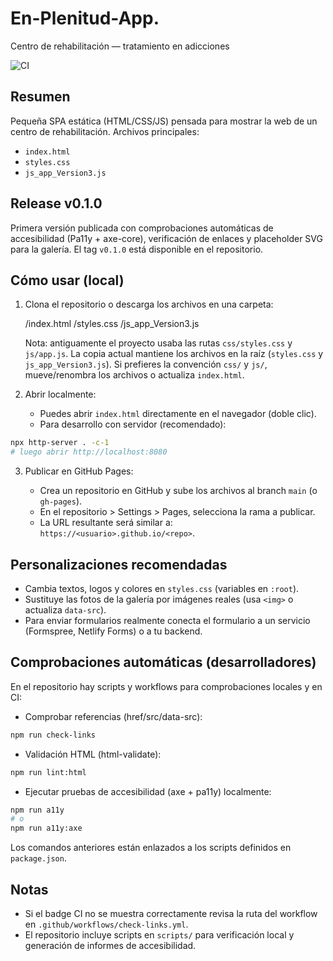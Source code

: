 # En-Plenitud-App.
Centro de rehabilitación — tratamiento en adicciones

![CI](https://github.com/abrahamreyesperez804-lang/En-Plenitud-App./actions/workflows/check-links.yml/badge.svg)

## Resumen

Pequeña SPA estática (HTML/CSS/JS) pensada para mostrar la web de un centro de rehabilitación. Archivos principales:

- `index.html`
- `styles.css`
- `js_app_Version3.js`

## Release v0.1.0

Primera versión publicada con comprobaciones automáticas de accesibilidad (Pa11y + axe-core), verificación de enlaces y placeholder SVG para la galería. El tag `v0.1.0` está disponible en el repositorio.

## Cómo usar (local)

1. Clona el repositorio o descarga los archivos en una carpeta:

   /index.html
   /styles.css
   /js_app_Version3.js

   Nota: antiguamente el proyecto usaba las rutas `css/styles.css` y `js/app.js`. La copia actual mantiene los archivos en la raíz (`styles.css` y `js_app_Version3.js`). Si prefieres la convención `css/` y `js/`, mueve/renombra los archivos o actualiza `index.html`.

2. Abrir localmente:

   - Puedes abrir `index.html` directamente en el navegador (doble clic).
   - Para desarrollo con servidor (recomendado):

```bash
npx http-server . -c-1
# luego abrir http://localhost:8080
```

3. Publicar en GitHub Pages:

   - Crea un repositorio en GitHub y sube los archivos al branch `main` (o `gh-pages`).
   - En el repositorio > Settings > Pages, selecciona la rama a publicar.
   - La URL resultante será similar a: `https://<usuario>.github.io/<repo>`.

## Personalizaciones recomendadas

- Cambia textos, logos y colores en `styles.css` (variables en `:root`).
- Sustituye las fotos de la galería por imágenes reales (usa `<img>` o actualiza `data-src`).
- Para enviar formularios realmente conecta el formulario a un servicio (Formspree, Netlify Forms) o a tu backend.

## Comprobaciones automáticas (desarrolladores)

En el repositorio hay scripts y workflows para comprobaciones locales y en CI:

- Comprobar referencias (href/src/data-src):

```bash
npm run check-links
```

- Validación HTML (html-validate):

```bash
npm run lint:html
```

- Ejecutar pruebas de accesibilidad (axe + pa11y) localmente:

```bash
npm run a11y
# o
npm run a11y:axe
```

Los comandos anteriores están enlazados a los scripts definidos en `package.json`.

## Notas

- Si el badge CI no se muestra correctamente revisa la ruta del workflow en `.github/workflows/check-links.yml`.
- El repositorio incluye scripts en `scripts/` para verificación local y generación de informes de accesibilidad.
